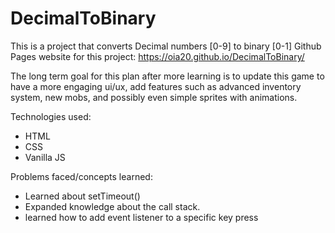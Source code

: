 # DecimalToBinary
This is a project that converts Decimal numbers [0-9] to binary [0-1]
Github Pages website for this project: https://oia20.github.io/DecimalToBinary/

The long term goal for this plan after more learning is to update this game to have a more engaging ui/ux, add features such as advanced inventory system, new mobs, and possibly even simple sprites with animations.

Technologies used:
- HTML
- CSS
- Vanilla JS

  
Problems faced/concepts learned:
- Learned about setTimeout()
- Expanded knowledge about the call stack.
- learned how to add event listener to a specific key press
